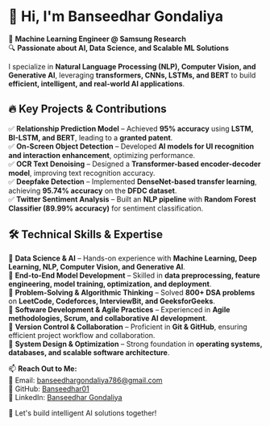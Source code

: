 # 👋 Hi, I'm Banseedhar Gondaliya  

🚀 **Machine Learning Engineer @ Samsung Research**  
🔍 **Passionate about AI, Data Science, and Scalable ML Solutions**  

I specialize in **Natural Language Processing (NLP), Computer Vision, and Generative AI**, leveraging **transformers, CNNs, LSTMs, and BERT** to build **efficient, intelligent, and real-world AI applications**.  

## 🔥 Key Projects & Contributions  
✅ **Relationship Prediction Model** – Achieved **95% accuracy** using **LSTM, BI-LSTM, and BERT**, leading to a **granted patent**.  
✅ **On-Screen Object Detection** – Developed **AI models for UI recognition and interaction enhancement**, optimizing performance.  
✅ **OCR Text Denoising** – Designed a **Transformer-based encoder-decoder model**, improving text recognition accuracy.  
✅ **Deepfake Detection** – Implemented **DenseNet-based transfer learning**, achieving **95.74% accuracy** on the **DFDC dataset**.  
✅ **Twitter Sentiment Analysis** – Built an **NLP pipeline** with **Random Forest Classifier (89.99% accuracy)** for sentiment classification.  

## 🛠️ Technical Skills & Expertise  
🔹 **Data Science & AI** – Hands-on experience with **Machine Learning, Deep Learning, NLP, Computer Vision, and Generative AI**.  
🔹 **End-to-End Model Development** – Skilled in **data preprocessing, feature engineering, model training, optimization, and deployment**.  
🔹 **Problem-Solving & Algorithmic Thinking** – Solved **800+ DSA problems** on **LeetCode, Codeforces, InterviewBit, and GeeksforGeeks**.  
🔹 **Software Development & Agile Practices** – Experienced in **Agile methodologies, Scrum, and collaborative AI development**.  
🔹 **Version Control & Collaboration** – Proficient in **Git & GitHub**, ensuring efficient project workflow and collaboration.  
🔹 **System Design & Optimization** – Strong foundation in **operating systems, databases, and scalable software architecture**.  

📫 **Reach Out to Me:**  
💌 Email: [banseedhargondaliya786@gmail.com](mailto:banseedhargondaliya786@gmail.com)  
🔗 GitHub: [Banseedhar01](https://github.com/Banseedhar01)  
💼 LinkedIn: [Banseedhar Gondaliya]([https://www.linkedin.com/in/banseedhar-gondaliya/](https://www.linkedin.com/in/banseedhar-g-b84472193/))  

🚀 Let's build intelligent AI solutions together!  
